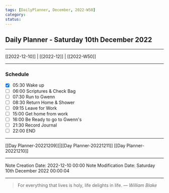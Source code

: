 ```yaml
---
tags: [DailyPlanner, December, 2022-W50]
category:
status:
---
```


## Daily Planner - Saturday 10th December 2022

---
[[2022-12-10]] | [[2022-12]] | [[2022-W50]]

---
### Schedule
- [x] 05:30 Wake up
- [ ] 06:00 Scriptures & Check Bag
- [ ] 07:30 Run to Gwenn
- [ ] 08:30 Return Home & Shower
- [ ] 09:15 Leave for Work
- [ ] 15:00 Get home from work
- [ ] 16:00 Be Ready to go to Gwenn's
- [ ] 21:30 Record Journal
- [ ] 22:00 END

---
[[Day Planner-20221209]]|[[Day Planner-20221211]]
[[Day Planner-20221210]]

---

Note Creation Date: 2022-12-10 00:00
Note Modification Date: Saturday 10th December 2022 00:00:04 

--- 
> For everything that lives is holy, life delights in life.
> — <cite>William Blake</cite>